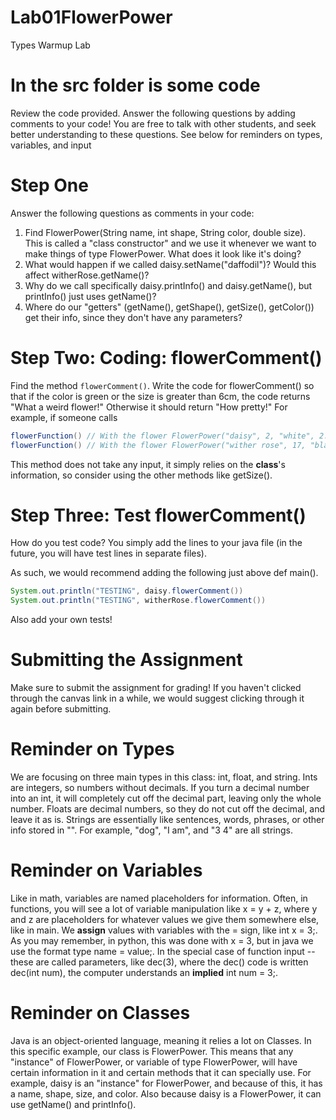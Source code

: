 # Lab01FlowerPower
Types Warmup Lab

# In the src folder is some code
Review the code provided. Answer the following questions by adding comments to your code! You are free to talk with other students, and seek better understanding to these questions. See below for reminders on types, variables, and input

# Step One
Answer the following questions as comments in your code:
1. Find FlowerPower(String name, int shape, String color, double size). This is called a "class constructor" and we use it whenever we want to make things of type FlowerPower. What does it look like it's doing?
2. What would happen if we called daisy.setName("daffodil")? Would this affect witherRose.getName()?
3. Why do we call specifically daisy.printInfo() and daisy.getName(), but printInfo() just uses getName()?
4. Where do our "getters" (getName(), getShape(), getSize(), getColor()) get their info, since they don't have any parameters?

# Step Two: Coding: flowerComment()
Find the method `flowerComment()`.
Write the code for flowerComment() so that if the color is green or the size is greater than 6cm, the code returns "What a weird flower!" Otherwise it should return "How pretty!"
For example, if someone calls
```java
flowerFunction() // With the flower FlowerPower("daisy", 2, "white", 2.5), it returns "How pretty!"
flowerFunction() // With the flower FlowerPower("wither rose", 17, "black", 6.52) it returns "What a weird flower!"
```
This method does not take any input, it simply relies on the **class**'s information, so consider using the other methods like getSize().

# Step Three: Test flowerComment()
How do you test code? You simply add the lines to your java file (in the future, you will have test lines in separate files).

As such, we would recommend adding the following just above def main().

```java
System.out.println("TESTING", daisy.flowerComment())
System.out.println("TESTING", witherRose.flowerComment())
```
Also add your own tests!

# Submitting the Assignment
Make sure to submit the assignment for grading! If you haven't clicked through the canvas link in a while, we would suggest clicking through it again before submitting.

# Reminder on Types
We are focusing on three main types in this class: int, float, and string. Ints are integers, so numbers without decimals. If you turn a decimal number into an int, it will completely cut off the decimal part, leaving only the whole number. Floats are decimal numbers, so they do not cut off the decimal, and leave it as is. Strings are essentially like sentences, words, phrases, or other info stored in "". For example, "dog", "I am", and "3 4" are all strings.

# Reminder on Variables
Like in math, variables are named placeholders for information. Often, in functions, you will see a lot of variable manipulation like x = y + z, where y and z are placeholders for whatever values we give them somewhere else, like in main. We **assign** values with variables with the = sign, like int x = 3;. As you may remember, in python, this was done with x = 3, but in java we use the format type name = value;. In the special case of function input -- these are called parameters, like dec(3), where the dec() code is written dec(int num), the computer understands an **implied** int num = 3;.

# Reminder on Classes
Java is an object-oriented language, meaning it relies a lot on Classes. In this specific example, our class is FlowerPower. This means that any "instance" of FlowerPower, or variable of type FlowerPower, will have certain information in it and certain methods that it can specially use. For example, daisy is an "instance" for FlowerPower, and because of this, it has a name, shape, size, and color. Also because daisy is a FlowerPower, it can use getName() and printInfo().
